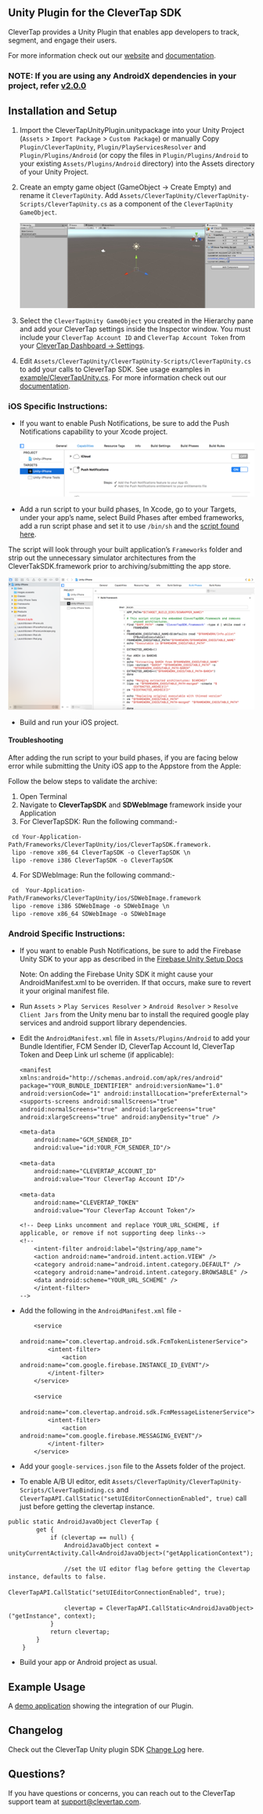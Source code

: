 ## Unity Plugin for the CleverTap SDK

CleverTap provides a Unity Plugin that enables app developers to track, segment, and engage their users.

For more information check out our [website](https://clevertap.com "CleverTap") and [documentation](http://support.clevertap.com "CleverTap Technical Documentation").

### NOTE: If you are using any AndroidX dependencies in your project, refer [v2.0.0](https://github.com/CleverTap/clevertap-unity-sdk/releases/tag/2.0.0)

## Installation and Setup #

1. Import the CleverTapUnityPlugin.unitypackage into your Unity Project (`Assets` > `Import Package` > `Custom Package`) or manually Copy `Plugin/CleverTapUnity`, `Plugin/PlayServicesResolver` and `Plugin/Plugins/Android` (or copy the files in `Plugin/Plugins/Android` to your existing `Assets/Plugins/Android` directory) into the Assets directory of your Unity Project.

2. Create an empty game object (GameObject -> Create Empty) and rename it `CleverTapUnity`. Add `Assets/CleverTapUnity/CleverTapUnity-Scripts/CleverTapUnity.cs` as a component of the `CleverTapUnity GameObject`.
    
    ![alt text](example/images/unity_gameobj.jpg  "unity game object")

3. Select the `CleverTapUnity GameObject` you created in the Hierarchy pane and add your CleverTap settings inside the Inspector window. You must include your `CleverTap Account ID` and `CleverTap Account Token` from your [CleverTap Dashboard -> Settings](https://dashboard.clevertap.com/x/settings.html).

4. Edit `Assets/CleverTapUnity/CleverTapUnity-Scripts/CleverTapUnity.cs` to add your calls to CleverTap SDK.  See usage examples in [example/CleverTapUnity.cs](example/CleverTapUnity.cs).  For more information check out our [documentation](https://developer.clevertap.com/docs "CleverTap Technical Documentation").

### iOS Specific Instructions:
- If you want to enable Push Notifications, be sure to add the Push Notifications capability to your Xcode project.  

    ![alt text](example/images/push_entitle.jpg  "push notifications capability")

- Add a run script to your build phases, In Xcode, go to your Targets, under your app’s name, select Build Phases after   embed frameworks, add a run script phase and set it to use `/bin/sh` and the [script found here](https://github.com/CleverTap/clevertap-unity-sdk/blob/master/Plugin/CleverTapUnity/iOS/strip.sh).

The script will look through your built application’s `Frameworks` folder and strip out the unnecessary simulator architectures from the CleverTakSDK.framework prior to archiving/submitting the app store.

  ![alt text](example/images/ct_script_ios.jpg  "run script")
  

- Build and run your iOS project.

#### Troubleshooting 

After adding the run script to your build phases, if you are facing below error while submitting the Unity iOS app to the Appstore from the Apple:



Follow the below steps to validate the archive: 

1. Open Terminal
2. Navigate to **CleverTapSDK** and **SDWebImage** framework inside your Application
3. For CleverTapSDK: Run the following command:-
```shell
 cd Your-Application-Path/Frameworks/CleverTapUnity/ios/CleverTapSDK.framework.
 lipo -remove x86_64 CleverTapSDK -o CleverTapSDK \n
 lipo -remove i386 CleverTapSDK -o CleverTapSDK
 ```

4. For SDWebImage: Run the following command:-
```shell
 cd  Your-Application-Path/Frameworks/CleverTapUnity/ios/SDWebImage.framework
 lipo -remove i386 SDWebImage -o SDWebImage \n
 lipo -remove x86_64 SDWebImage -o SDWebImage
  ```

### Android Specific Instructions:
- If you want to enable Push Notifications, be sure to add the Firebase Unity SDK to your app as described in the [Firebase Unity Setup Docs](https://firebase.google.com/docs/unity/setup)
  
  Note: 
  On adding the Firebase Unity SDK it might cause your AndroidManifest.xml to be overriden. If that occurs, make sure to revert it your original manifest file.

- Run `Assets` > `Play Services Resolver` > `Android Resolver` > `Resolve Client Jars` from the Unity menu bar to install the required google play services and android support library dependencies.

- Edit the `AndroidManifest.xml` file in `Assets/Plugins/Android` to add your Bundle Identifier, FCM Sender ID, CleverTap Account Id, CleverTap Token and Deep Link url scheme (if applicable): 

    ```
    <manifest xmlns:android="http://schemas.android.com/apk/res/android" package="YOUR_BUNDLE_IDENTIFIER" android:versionName="1.0" android:versionCode="1" android:installLocation="preferExternal"> <supports-screens android:smallScreens="true" android:normalScreens="true" android:largeScreens="true" android:xlargeScreens="true" android:anyDensity="true" />
    ```
    ```
    <meta-data
        android:name="GCM_SENDER_ID"
        android:value="id:YOUR_FCM_SENDER_ID"/>
    
    <meta-data
        android:name="CLEVERTAP_ACCOUNT_ID"
        android:value="Your CleverTap Account ID"/>
        
    <meta-data
        android:name="CLEVERTAP_TOKEN"
        android:value="Your CleverTap Account Token"/>
    ```

    ```
    <!-- Deep Links uncomment and replace YOUR_URL_SCHEME, if applicable, or remove if not supporting deep links-->
    <!--
        <intent-filter android:label="@string/app_name">
        <action android:name="android.intent.action.VIEW" />
        <category android:name="android.intent.category.DEFAULT" />
        <category android:name="android.intent.category.BROWSABLE" />
        <data android:scheme="YOUR_URL_SCHEME" />
        </intent-filter>
    -->  
    ```

- Add the following in the `AndroidManifest.xml` file  - 

    ```
        <service
            android:name="com.clevertap.android.sdk.FcmTokenListenerService">
            <intent-filter>
                <action android:name="com.google.firebase.INSTANCE_ID_EVENT"/>
            </intent-filter>
        </service>

        <service
            android:name="com.clevertap.android.sdk.FcmMessageListenerService">
            <intent-filter>
                <action android:name="com.google.firebase.MESSAGING_EVENT"/>
            </intent-filter>
        </service>
    ```

- Add your `google-services.json` file to the Assets folder of the project.

- To enable A/B UI editor, edit `Assets/CleverTapUnity/CleverTapUnity-Scripts/CleverTapBinding.cs` and `CleverTapAPI.CallStatic("setUIEditorConnectionEnabled", true)` call just before getting the clevertap instance.

```
public static AndroidJavaObject CleverTap {
        get {
            if (clevertap == null) {
                AndroidJavaObject context = unityCurrentActivity.Call<AndroidJavaObject>("getApplicationContext");
                
                //set the UI editor flag before getting the Clevertap instance, defaults to false.
                CleverTapAPI.CallStatic("setUIEditorConnectionEnabled", true);
                
                clevertap = CleverTapAPI.CallStatic<AndroidJavaObject>("getInstance", context);
            }
            return clevertap;
        }
    }
```
- Build your app or Android project as usual.

## Example Usage #

A [demo application](https://github.com/CleverTap/clevertap-unity-sdk/tree/master/example) showing the integration of our Plugin.

## Changelog #

Check out the CleverTap Unity plugin SDK [Change Log](https://github.com/CleverTap/clevertap-unity-sdk/blob/master/CHANGELOG.md) here.

## Questions? #

 If you have questions or concerns, you can reach out to the CleverTap support team at [support@clevertap.com](mailto:support@clevertap.com).
